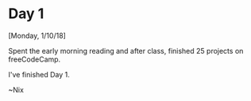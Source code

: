 # Day 1

[Monday, 1/10/18] 

Spent the early morning reading and after class, finished 25 projects on freeCodeCamp.

I've finished Day 1.

~Nix